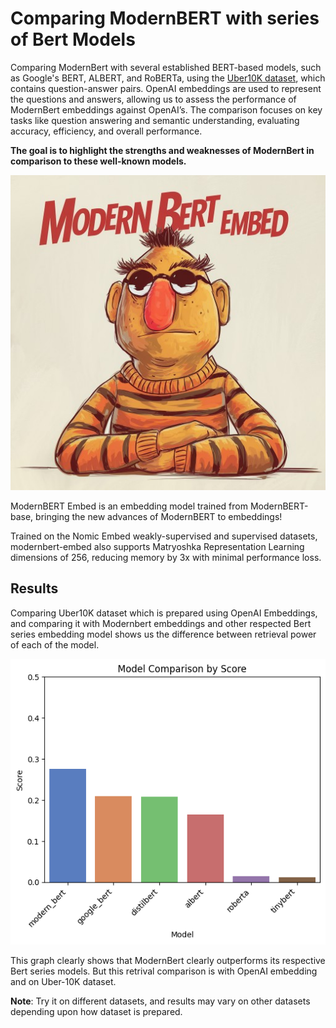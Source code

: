 # Comparing ModernBERT with series of Bert Models

Comparing ModernBert with several established BERT-based models, such as Google's BERT, ALBERT, and RoBERTa, using the [Uber10K dataset](https://llamahub.ai/l/llama_datasets/Uber%2010K%20Dataset%202021), which contains question-answer pairs. OpenAI embeddings are used to represent the questions and answers, allowing us to assess the performance of ModernBert embeddings against OpenAI’s. The comparison focuses on key tasks like question answering and semantic understanding, evaluating accuracy, efficiency, and overall performance.

**The goal is to highlight the strengths and weaknesses of ModernBert in comparison to these well-known models.**


![alt text](modernbertembed.jpg)


ModernBERT Embed is an embedding model trained from ModernBERT-base, bringing the new advances of ModernBERT to embeddings!

Trained on the Nomic Embed weakly-supervised and supervised datasets, modernbert-embed also supports Matryoshka Representation Learning dimensions of 256, reducing memory by 3x with minimal performance loss.

## Results
Comparing Uber10K dataset which is prepared using OpenAI Embeddings, and comparing it with Modernbert embeddings and other respected Bert series embedding model shows us the difference between retrieval power of each of the model.

![alt text](image.png)

This graph clearly shows that ModernBert clearly outperforms its respective Bert series models. But this retrival comparison is with OpenAI embedding and on Uber-10K dataset.



**Note**: Try it on different datasets, and results may vary on other datasets depending upon how dataset is prepared.